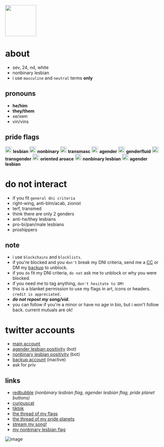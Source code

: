 <img src="https://pbs.twimg.com/profile_images/1431246860363177985/9uoc34_b_400x400.jpg"  width=100 />

# about

- sev, 24, nd, white
- nonbinary lesbian
- i use `masculine` and `neutral` terms **only**

## pronouns

- **he/him**
- **they/them**
- xe/xem
- vin/vins

## pride flags
<img src="https://pbs.twimg.com/media/EyJ6deeWUAEdlEJ?format=png&name=large"  width=21/> **lesbian** <img src="https://pbs.twimg.com/media/EyJ6dozWgAMzmOx?format=png&name=large"  width=21 /> **nonbinary** <img src="https://pbs.twimg.com/media/E-KWnfOXoAITa2p?format=png&name=900x900"  width=21 /> **transmasc** <img src="https://pbs.twimg.com/media/EyJ6d0rXMAA2ffB?format=png&name=large"  width=21 /> **agender** <img src="https://pbs.twimg.com/media/E-KWnvpXEAAkORY?format=jpg&name=large"  width=21 /> **genderfluid** <img src="https://pbs.twimg.com/media/EyJ6eCzWEAIU5cu?format=png&name=large"  width=21 /> **transgender** <img src="https://pbs.twimg.com/media/E-KWn7tXMAA1dR6?format=png&name=small"  width=21 /> **oriented aroace** <img src="https://pbs.twimg.com/media/E3XeFP1WYAYHT8w?format=png&name=large"  width=21 /> **nonbinary lesbian** <img src="https://pbs.twimg.com/media/E3XeDl2XwAEbReQ?format=jpg&name=medium"  width=21 /> **agender lesbian**

# do not interact

- if you fit `general dni criteria`
- right-wing, anti-blm/acab, zionist
- terf, transmed
- think there are only 2 genders
- anti-he/they lesbians 
- pro-bi/pan/male lesbians
- proshippers


## note

- i use `blockchains` and `blocklists`. 
- if you're blocked and you `don't` break my DNI criteria, send me a [CC](https://curiouscat.me/theybian) or DM my [backup](https://twitter.com/theybian1) to unblock. 
- if you `do` fit my DNI criteria, `do not` ask me to unblock or why you were blocked.
- if you need me to tag anything, `don't hesitate to DM!`
- this is a blanket permission to use my flags in art, icons or headers. `credit is appreciated.`
- ***do not repost my song/vid.***
- you can follow if you're a minor or have no age in bio, but i won't follow back. current mutuals are ok!


# twitter accounts

- [main account](https://twitter.com/theybian)
- [agender lesbian positivity](https://twitter.com/agenderlesbians) (bot)
- [nonbinary lesbian positivity](https://twitter.com/enbylesbians) (bot)
- [backup account](https://twitter.com/theybian1) (inactive)
- ask for priv


## links
- [redbubble](https://theybian.redbubble.com) *(nonbinary lesbian flag, agender lesbian flag, pride planet buttons)*
- [curiouscat](https://curiouscat.com/theybian)
- [tiktok](https://tiktok.com/@sevsbian)
- [the thread of my flags](https://twitter.com/theybian/status/1308435954168979465?s=19)
- [the thread of my pride planets](https://twitter.com/theybian/status/1393646080659705861)
- [stream my song!](https://twitter.com/theybian/status/1300540997185810433)
- [my nonbinary lesbian flag](https://twitter.com/theybian/status/1403722750280220681)

![image](https://pbs.twimg.com/profile_banners/1275422406941839361/1630070429/1080x360)

